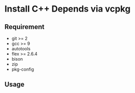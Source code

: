 # Install C++ Depends via vcpkg

## Requirement

* git >= 2
* gcc >= 9
* autotools
* flex >= 2.6.4
* bison
* zip
* pkg-config

## Usage

